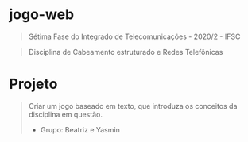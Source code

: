 # jogo-web

> Sétima Fase do Integrado de Telecomunicações - 2020/2 - IFSC
 
> Disciplina de Cabeamento estruturado e Redes Telefônicas 
 
 # Projeto
 
 > Criar um jogo baseado em texto, que introduza os conceitos da disciplina em questão.
 > * Grupo: Beatriz e Yasmin
